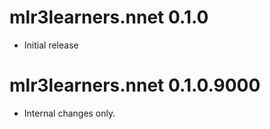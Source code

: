 # mlr3learners.nnet 0.1.0

- Initial release

# mlr3learners.nnet 0.1.0.9000

- Internal changes only.
